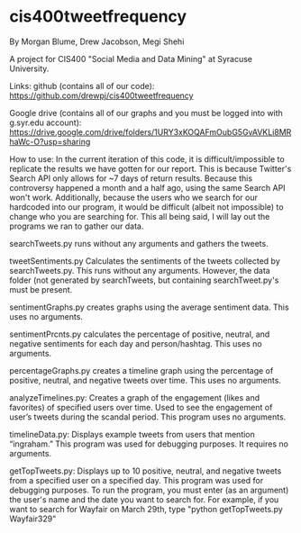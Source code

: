# cis400tweetfrequency
By Morgan Blume, Drew Jacobson, Megi Shehi

A project for CIS400 "Social Media and Data Mining" at Syracuse University.

Links:
github (contains all of our code): https://github.com/drewpj/cis400tweetfrequency

Google drive (contains all of our graphs and you must be logged into with g.syr.edu account): https://drive.google.com/drive/folders/1URY3xKOQAFmOubG5GvAVKLi8MRhaWc-O?usp=sharing


How to use:
In the current iteration of this code, it is difficult/impossible to replicate the results we have gotten for our report. This is because Twitter's Search API only allows for ~7 days of return results. Because this controversy happened a month and a half ago, using the same Search API won't work. Additionally, because the users who we search for our hardcoded into our program, it would be difficult (albeit not impossible) to change who you are searching for. 
This all being said, I will lay out the programs we ran to gather our data.

searchTweets.py runs without any arguments and gathers the tweets.

tweetSentiments.py Calculates the sentiments of the tweets collected by searchTweets.py. This runs without any arguments. However, the data folder (not generated by searchTweets, but containing searchTweet.py's must be present. 

sentimentGraphs.py creates graphs using the average sentiment data. This uses no arguments.

sentimentPrcnts.py calculates the percentage of positive, neutral, and negative sentiments for each day and person/hashtag. This uses no arguments.

percentageGraphs.py creates a timeline graph using the percentage of positive, neutral, and negative tweets over time. This uses no arguments.

analyzeTimelines.py: Creates a graph of the engagement (likes and favorites) of specified users over time. Used to see the engagement of user’s tweets during the scandal period. This program uses no arguments.

timelineData.py: Displays example tweets from users that mention “ingraham.” This program was used for debugging purposes. It requires no arguments.

getTopTweets.py: Displays up to 10 positive, neutral, and negative tweets from a specified user on a specified day. This program was used for debugging purposes. To run the program, you must enter (as an argument) the user's name and the date you want to search for. For example, if you want to search for Wayfair on March 29th, type "python getTopTweets.py Wayfair329"
